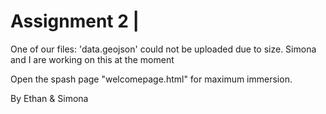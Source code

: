 # Assignment 2 |
One of our files: 'data.geojson' could not be uploaded due to size. Simona and I are working on this at the moment

Open the spash page "welcomepage.html" for maximum immersion.

By Ethan & Simona

